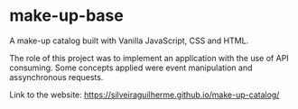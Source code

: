 # make-up-base
A make-up catalog built with Vanilla JavaScript, CSS and HTML.

The role of this project was to implement an application with the use of API consuming. Some concepts applied were event manipulation and assynchronous requests.

Link to the website: https://silveiraguilherme.github.io/make-up-catalog/
